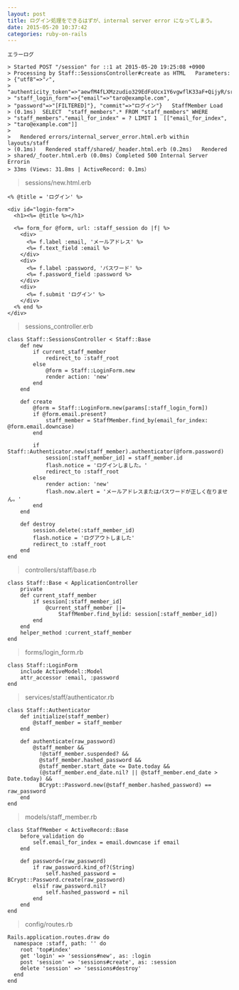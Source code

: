 ```yaml
---
layout: post
title: ログイン処理をできるはずが、internal server error になってしまう。
date: 2015-05-20 10:37:42
categories: ruby-on-rails
---
```

<pre><code>エラーログ

&gt; Started POST "/session" for ::1 at 2015-05-20 19:25:08 +0900
&gt; Processing by Staff::SessionsController#create as HTML   Parameters:
&gt; {"utf8"=&gt;"✓",
&gt; "authenticity_token"=&gt;"aewfM4fLXMzzudio329EdFoUcx1Y6vgwflK33aF+QijyR/srw1C2aABiPAHfpF8j8gJY3ToCUcz56AijGaGB+Q==",
&gt; "staff_login_form"=&gt;{"email"=&gt;"taro@example.com",
&gt; "password"=&gt;"[FILTERED]"}, "commit"=&gt;"ログイン"}   StaffMember Load
&gt; (0.1ms)  SELECT  "staff_members".* FROM "staff_members" WHERE
&gt; "staff_members"."email_for_index" = ? LIMIT 1  [["email_for_index",
&gt; "taro@example.com"]]
&gt; 
&gt;   Rendered errors/internal_server_error.html.erb within layouts/staff
&gt; (0.1ms)   Rendered staff/shared/_header.html.erb (0.2ms)   Rendered
&gt; shared/_footer.html.erb (0.0ms) Completed 500 Internal Server Errorin
&gt; 33ms (Views: 31.8ms | ActiveRecord: 0.1ms）
</code></pre>

<blockquote>
  <p>sessions/new.html.erb</p>
</blockquote>

<pre><code>&lt;% @title = 'ログイン' %&gt;

&lt;div id="login-form"&gt;
  &lt;h1&gt;&lt;%= @title %&gt;&lt;/h1&gt;

  &lt;%= form_for @form, url: :staff_session do |f| %&gt;
    &lt;div&gt;
      &lt;%= f.label :email, 'メールアドレス' %&gt;
      &lt;%= f.text_field :email %&gt;
    &lt;/div&gt;
    &lt;div&gt;
      &lt;%= f.label :password, 'パスワード' %&gt;
      &lt;%= f.password_field :password %&gt;
    &lt;/div&gt;
    &lt;div&gt;
      &lt;%= f.submit 'ログイン' %&gt;
    &lt;/div&gt;
  &lt;% end %&gt;
&lt;/div&gt;
</code></pre>

<blockquote>
  <p>sessions_controller.erb</p>
</blockquote>

<pre><code>class Staff::SessionsController &lt; Staff::Base
    def new
        if current_staff_member
            redirect_to :staff_root
        else
            @form = Staff::LoginForm.new
            render action: 'new'
        end
    end

    def create
        @form = Staff::LoginForm.new(params[:staff_login_form])
        if @form.email.present?
            staff_member = StaffMember.find_by(email_for_index: @form.email.downcase)
        end

        if Staff::Authenticator.new(staff_member).authenticator(@form.password)
            session[:staff_member_id] = staff_member.id
            flash.notice = 'ログインしました。'
            redirect_to :staff_root
        else
            render action: 'new'
            flash.now.alert = 'メールアドレスまたはパスワードが正しく在りません。'
        end
    end

    def destroy
        session.delete(:staff_member_id)
        flash.notice = 'ログアウトしました'
        redirect_to :staff_root
    end
end
</code></pre>

<blockquote>
  <p>controllers/staff/base.rb</p>
</blockquote>

<pre><code>class Staff::Base &lt; ApplicationController
    private
    def current_staff_member
        if session[:staff_member_id]
            @current_staff_member ||=
                StaffMember.find_by(id: session[:staff_member_id])
        end
    end
    helper_method :current_staff_member
end
</code></pre>

<blockquote>
  <p>forms/login_form.rb</p>
</blockquote>

<pre><code>class Staff::LoginForm
    include ActiveModel::Model
    attr_accessor :email, :password
end
</code></pre>

<blockquote>
  <p>services/staff/authenticator.rb</p>
</blockquote>

<pre><code>class Staff::Authenticator
    def initialize(staff_member)
        @staff_member = staff_member
    end

    def authenticate(raw_password)
        @staff_member &amp;&amp;
          !@staff_member.suspended? &amp;&amp;
          @staff_member.hashed_password &amp;&amp;
          @staff_member.start_date &lt;= Date.today &amp;&amp;
          (@staff_member.end_date.nil? || @staff_member.end_date &gt; Date.today) &amp;&amp;
          BCrypt::Password.new(@staff_member.hashed_password) == raw_password
    end
end
</code></pre>

<blockquote>
  <p>models/staff_member.rb</p>
</blockquote>

<pre><code>class StaffMember &lt; ActiveRecord::Base
    before_validation do
        self.email_for_index = email.downcase if email
    end

    def password=(raw_password)
        if raw_password.kind_of?(String)
            self.hashed_password = BCrypt::Password.create(raw_password)
        elsif raw_password.nil?
            self.hashed_password = nil
        end
    end
end
</code></pre>

<blockquote>
  <p>config/routes.rb</p>
</blockquote>

<pre><code>Rails.application.routes.draw do
  namespace :staff, path: '' do
    root 'top#index'
    get 'login' =&gt; 'sessions#new', as: :login
    post 'session' =&gt; 'sessions#create', as: :session
    delete 'session' =&gt; 'sessions#destroy'
  end
end
</code></pre>
